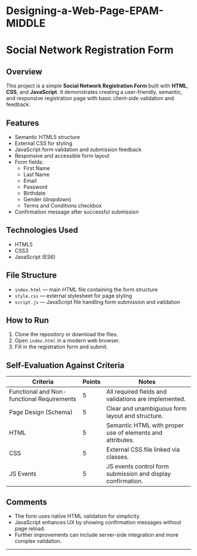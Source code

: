 # Designing-a-Web-Page-EPAM-MIDDLE
# Social Network Registration Form

## Overview

This project is a simple **Social Network Registration Form** built with **HTML**, **CSS**, and **JavaScript**. It demonstrates creating a user-friendly, semantic, and responsive registration page with basic client-side validation and feedback.

## Features

- Semantic HTML5 structure
- External CSS for styling
- JavaScript form validation and submission feedback
- Responsive and accessible form layout
- Form fields:
  - First Name
  - Last Name
  - Email
  - Password
  - Birthdate
  - Gender (dropdown)
  - Terms and Conditions checkbox
- Confirmation message after successful submission

## Technologies Used

- HTML5
- CSS3
- JavaScript (ES6)

## File Structure

- `index.html` — main HTML file containing the form structure
- `style.css` — external stylesheet for page styling
- `script.js` — JavaScript file handling form submission and validation

## How to Run

1. Clone the repository or download the files.
2. Open `index.html` in a modern web browser.
3. Fill in the registration form and submit.

## Self-Evaluation Against Criteria

| Criteria                        | Points | Notes                                                  |
|--------------------------------|--------|--------------------------------------------------------|
| Functional and Non-functional Requirements | 5      | All required fields and validations are implemented.   |
| Page Design (Schema)            | 5      | Clear and unambiguous form layout and structure.       |
| HTML                           | 5      | Semantic HTML with proper use of elements and attributes. |
| CSS                            | 5      | External CSS file linked via classes.                   |
| JS Events                      | 5      | JS events control form submission and display confirmation. |

## Comments

- The form uses native HTML validation for simplicity.
- JavaScript enhances UX by showing confirmation messages without page reload.
- Further improvements can include server-side integration and more complex validation.

---
